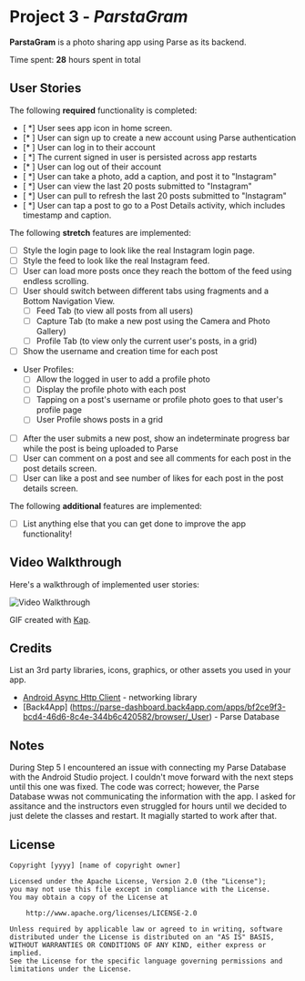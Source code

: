 # Project 3 - *ParstaGram*

**ParstaGram** is a photo sharing app using Parse as its backend.

Time spent: **28** hours spent in total

## User Stories

The following **required** functionality is completed:

- [ *] User sees app icon in home screen.
- [* ] User can sign up to create a new account using Parse authentication
- [* ] User can log in to their account
- [ *] The current signed in user is persisted across app restarts
- [* ] User can log out of their account
- [ *] User can take a photo, add a caption, and post it to "Instagram"
- [ *] User can view the last 20 posts submitted to "Instagram"
- [ *] User can pull to refresh the last 20 posts submitted to "Instagram"
- [ *] User can tap a post to go to a Post Details activity, which includes timestamp and caption.

The following **stretch** features are implemented:

- [ ] Style the login page to look like the real Instagram login page.
- [ ] Style the feed to look like the real Instagram feed.
- [ ] User can load more posts once they reach the bottom of the feed using endless scrolling.
- [ ] User should switch between different tabs using fragments and a Bottom Navigation View.
  - [ ] Feed Tab (to view all posts from all users)
  - [ ] Capture Tab (to make a new post using the Camera and Photo Gallery)
  - [ ] Profile Tab (to view only the current user's posts, in a grid)
- [ ] Show the username and creation time for each post
- User Profiles:
  - [ ] Allow the logged in user to add a profile photo
  - [ ] Display the profile photo with each post
  - [ ] Tapping on a post's username or profile photo goes to that user's profile page
  - [ ] User Profile shows posts in a grid
- [ ] After the user submits a new post, show an indeterminate progress bar while the post is being uploaded to Parse
- [ ] User can comment on a post and see all comments for each post in the post details screen.
- [ ] User can like a post and see number of likes for each post in the post details screen.

The following **additional** features are implemented:

- [ ] List anything else that you can get done to improve the app functionality!

## Video Walkthrough

Here's a walkthrough of implemented user stories:

<img src='http://i.imgur.com/link/to/your/gif/file.gif' title='Video Walkthrough' width='' alt='Video Walkthrough' />

GIF created with [Kap](https://getkap.co/).

## Credits

List an 3rd party libraries, icons, graphics, or other assets you used in your app.

- [Android Async Http Client](http://loopj.com/android-async-http/) - networking library
- [Back4App] (https://parse-dashboard.back4app.com/apps/bf2ce9f3-bcd4-46d6-8c4e-344b6c420582/browser/_User) - Parse Database


## Notes

During Step 5 I encountered an issue with connecting my Parse Database with the Android Studio project. I couldn't move forward with the next steps until this one was fixed. The code was correct; however, the Parse Database wwas not communicating the information with the app. I asked for assitance and the instructors even struggled for hours until we decided to just delete the classes and restart. It magially started to work after that.
## License

    Copyright [yyyy] [name of copyright owner]

    Licensed under the Apache License, Version 2.0 (the "License");
    you may not use this file except in compliance with the License.
    You may obtain a copy of the License at

        http://www.apache.org/licenses/LICENSE-2.0

    Unless required by applicable law or agreed to in writing, software
    distributed under the License is distributed on an "AS IS" BASIS,
    WITHOUT WARRANTIES OR CONDITIONS OF ANY KIND, either express or implied.
    See the License for the specific language governing permissions and
    limitations under the License.

